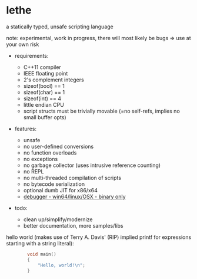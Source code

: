 

# lethe
a statically typed, unsafe scripting language

note: experimental, work in progress, there will most likely be bugs => use at your own risk

* requirements:
	* C++11 compiler
	* IEEE floating point
	* 2's complement integers
	* sizeof(bool) == 1
	* sizeof(char) == 1
	* sizeof(int) == 4
	* little endian CPU
	* script structs must be trivially movable (=no self-refs, implies no small buffer opts)

* features:
	* unsafe
	* no user-defined conversions
	* no function overloads
	* no exceptions
	* no garbage collector (uses intrusive reference counting)
	* no REPL
	* no multi-threaded compilation of scripts
	* no bytecode serialization
	* optional dumb JIT for x86/x64
	* [debugger - win64/linux/OSX - binary only](https://github.com/kmar/lethe_debugger/releases)

* todo:
	* clean up/simplify/modernize
	* better documentation, more samples/libs

hello world (makes use of Terry A. Davis' (RIP) implied printf for expressions starting with a string literal):
```cpp
		void main()
		{
			"Hello, world!\n";
		}
```
